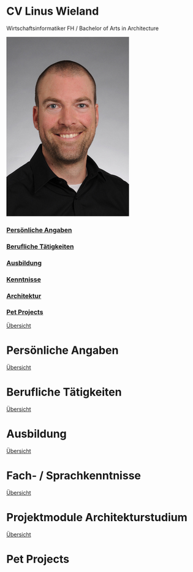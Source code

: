 
<a name="0">

# CV Linus Wieland

Wirtschaftsinformatiker FH / Bachelor of Arts in Architecture

![Foto](./docs/Foto/bewerbung.jpg)

### [Persönliche Angaben](#1)

### [Berufliche Tätigkeiten](#2)

### [Ausbildung](#3)

### [Kenntnisse](#4)

### [Architektur](#5)

### [Pet Projects](#6)

<div class="page"/>

<a name="1"></a>[Übersicht](#0)

# Persönliche Angaben

<div class="page"/>

<a name="2"></a>[Übersicht](#0)

# Berufliche Tätigkeiten

<div class="page"/>

<a name="3"></a>[Übersicht](#0)

# Ausbildung

<div class="page"/>

<a name="4"></a>[Übersicht](#0)

# Fach- / Sprachkenntnisse

<div class="page"/>

<a name="5"></a>[Übersicht](#0)

# Projektmodule Architekturstudium

<div class="page"/>

<a name="6"></a>[Übersicht](#0)

# Pet Projects

<div class="page"/>

